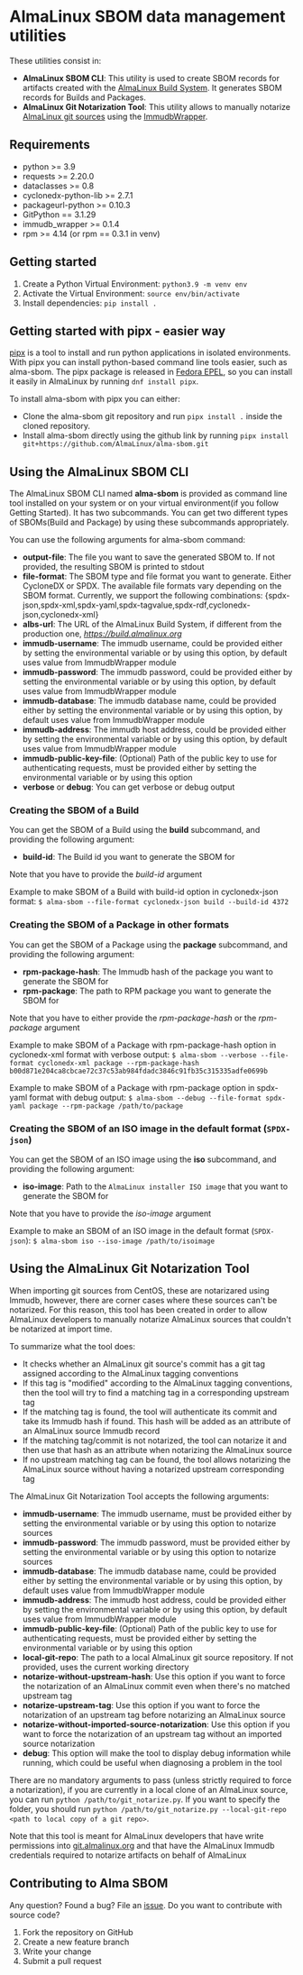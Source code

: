 # AlmaLinux SBOM data management utilities

These utilities consist in:
* __AlmaLinux SBOM CLI__: This utility is used to create SBOM records for artifacts created with the [AlmaLinux Build System](https://github.com/AlmaLinux/build-system). It generates SBOM records for Builds and Packages.
* __AlmaLinux Git Notarization Tool__: This utility allows to manually notarize [AlmaLinux git sources](https://git.almalinux.org) using the [ImmudbWrapper](https://github.com/AlmaLinux/immudb-wrapper).

## Requirements

* python >= 3.9
* requests >= 2.20.0
* dataclasses >= 0.8
* cyclonedx-python-lib >= 2.7.1
* packageurl-python >= 0.10.3
* GitPython == 3.1.29
* immudb_wrapper >= 0.1.4
* rpm >= 4.14 (or rpm == 0.3.1 in venv)

## Getting started

1. Create a Python Virtual Environment: `python3.9 -m venv env`
2. Activate the Virtual Environment: `source env/bin/activate`
3. Install dependencies: `pip install .`

## Getting started with pipx - easier way

[pipx](https://pipx.pypa.io/stable/) is a tool to install and run python applications in isolated environments.
With pipx you can install python-based command line tools easier, such as alma-sbom.
The pipx package is released in [Fedora EPEL](https://docs.fedoraproject.org/en-US/epel/), so you can install it easily in AlmaLinux by running `dnf install pipx`.

To install alma-sbom with pipx you can either:
* Clone the alma-sbom git repository and run `pipx install .` inside the cloned repository.
* Install alma-sbom directly using the github link by running `pipx install git+https://github.com/AlmaLinux/alma-sbom.git`

## Using the AlmaLinux SBOM CLI

The AlmaLinux SBOM CLI named __alma-sbom__ is provided as command line tool installed on your system or on your virtual environment(if you follow Getting Started).
It has two subcommands. You can get two different types of SBOMs(Build and Package) by using these subcommands appropriately.

You can use the following arguments for alma-sbom command:
* __output-file__: The file you want to save the generated SBOM to. If not provided, the resulting SBOM is printed to stdout
* __file-format__: The SBOM type and file format you want to generate. Either CycloneDX or SPDX. The available file formats vary depending on the SBOM format. Currently, we support the following combinations: {spdx-json,spdx-xml,spdx-yaml,spdx-tagvalue,spdx-rdf,cyclonedx-json,cyclonedx-xml}
* __albs-url__: The URL of the AlmaLinux Build System, if different from the production one, _https://build.almalinux.org_
* __immudb-username__: The immudb username, could be provided either by setting the environmental variable or by using this option, by default uses value from ImmudbWrapper module
* __immudb-password__: The immudb password, could be provided either by setting the environmental variable or by using this option, by default uses value from ImmudbWrapper module
* __immudb-database__: The immudb database name, could be provided either by setting the environmental variable or by using this option, by default uses value from ImmudbWrapper module
* __immudb-address__: The immudb host address, could be provided either by setting the environmental variable or by using this option, by default uses value from ImmudbWrapper module 
* __immudb-public-key-file__: (Optional) Path of the public key to use for authenticating requests, must be provided either by setting the environmental variable or by using this option
* __verbose__ or __debug__: You can get verbose or debug output

### Creating the SBOM of a Build

You can get the SBOM of a Build using the __build__ subcommand, and providing the following argument:
* __build-id__: The Build id you want to generate the SBOM for

Note that you have to provide the _build-id_ argument

Example to make SBOM of a Build with build-id option in cyclonedx-json format:
`$ alma-sbom --file-format cyclonedx-json build --build-id 4372`

### Creating the SBOM of a Package in other formats

You can get the SBOM of a Package using the __package__ subcommand, and providing the following argument:
* __rpm-package-hash__: The Immudb hash of the package you want to generate the SBOM for
* __rpm-package__: The path to RPM package you want to generate the SBOM for

Note that you have to either provide the _rpm-package-hash_ or the _rpm-package_ argument

Example to make SBOM of a Package with rpm-package-hash option in cyclonedx-xml format with verbose output:
`$ alma-sbom --verbose --file-format cyclonedx-xml package --rpm-package-hash b00d871e204ca8cbcae72c37c53ab984fdadc3846c91fb35c315335adfe0699b`

Example to make SBOM of a Package with rpm-package option in spdx-yaml format with debug output:
`$ alma-sbom --debug --file-format spdx-yaml package --rpm-package /path/to/package`

### Creating the SBOM of an ISO image in the default format (`SPDX-json`)

You can get the SBOM of an ISO image using the __iso__ subcommand, and providing the following argument:
* __iso-image__: Path to the `AlmaLinux installer ISO image` that you want to generate the SBOM for

Note that you have to provide the _iso-image_ argument

Example to make an SBOM of an ISO image in the default format (`SPDX-json`):
`$ alma-sbom iso --iso-image /path/to/isoimage`

## Using the AlmaLinux Git Notarization Tool

When importing git sources from CentOS, these are notarizared using Immudb, however, there are corner cases where these sources can't be notarized.
For this reason, this tool has been created in order to allow AlmaLinux developers to manually notarize AlmaLinux sources that couldn't be notarized at import time.

To summarize what the tool does:
* It checks whether an AlmaLinux git source's commit has a git tag assigned according to the AlmaLinux tagging conventions
* If this tag is "modified" according to the AlmaLinux tagging conventions, then the tool will try to find a matching tag in a corresponding upstream tag
* If the matching tag is found, the tool will authenticate its commit and take its Immudb hash if found. This hash will be added as an attribute of an AlmaLinux source Immudb record
* If the matching tag/commit is not notarized, the tool can notarize it and then use that hash as an attribute when notarizing the AlmaLinux source
* If no upstream matching tag can be found, the tool allows notarizing the AlmaLinux source without having a notarized upstream corresponding tag

The AlmaLinux Git Notarization Tool accepts the following arguments:
* __immudb-username__: The immudb username, must be provided either by setting the environmental variable or by using this option to notarize sources
* __immudb-password__: The immudb password, must be provided either by setting the environmental variable or by using this option to notarize sources
* __immudb-database__: The immudb database name, could be provided either by setting the environmental variable or by using this option, by default uses value from ImmudbWrapper module
* __immudb-address__: The immudb host address, could be provided either by setting the environmental variable or by using this option, by default uses value from ImmudbWrapper module 
* __immudb-public-key-file__: (Optional) Path of the public key to use for authenticating requests, must be provided either by setting the environmental variable or by using this option
* __local-git-repo__: The path to a local AlmaLinux git source repository. If not provided, uses the current working directory
* __notarize-without-upstream-hash__: Use this option if you want to force the notarization of an AlmaLinux commit even when there's no matched upstream tag
* __notarize-upstream-tag__: Use this option if you want to force the notarization of an upstream tag before notarizing an AlmaLinux source
* __notarize-without-imported-source-notarization__: Use this option if you want to force the notarization of an upstream tag without an imported source notarization
* __debug__: This option will make the tool to display debug information while running, which could be useful when diagnosing a problem in the tool

There are no mandatory arguments to pass (unless strictly required to force a notarization), if you are currently in a local clone of an AlmaLinux source, you can run `python /path/to/git_notarize.py`.
If you want to specify the folder, you should run `python /path/to/git_notarize.py --local-git-repo <path to local copy of a git repo>`.

Note that this tool is meant for AlmaLinux developers that have write permissions into [git.almalinux.org](https://git.almalinux.org) and that have the AlmaLinux Immudb credentials required to notarize artifacts on behalf of AlmaLinux

## Contributing to Alma SBOM

Any question? Found a bug? File an [issue](https://github.com/AlmaLinux/alma-sbom/issues).
Do you want to contribute with source code?
1. Fork the repository on GitHub
2. Create a new feature branch
3. Write your change
4. Submit a pull request
